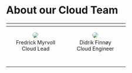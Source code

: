 # About our Cloud Team


| []() | []() |
|----------|----------| 
| <div style="float:left; margin-left: 20px; margin-right:25px;"><p style="text-align:center;"><img src="https://github.com/frealmyr.png" width="150" style="border-radius: 50%" /><br>Fredrick Myrvoll<br>Cloud Lead<br><a href="https://github.com/frealmyr"><img src="/assets/images/GitHub_Logo_White.png" width="50px"></a></p></div> | <div style="float:left; margin-left: 20px; margin-right:25px;"><p style="text-align:center;"><img src="https://github.com/djfinnoy.png" width="150" style="border-radius: 50%" /><br>Didrik Finnøy<br>Cloud Engineer<br><a href="https://github.com/djfinnoy"><img src="/assets/images/GitHub_Logo_White.png" width="50px"></a></p></div>

